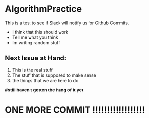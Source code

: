 # AlgorithmPractice

This is a test to see if Slack will notify us for Github Commits. 

* I think that this should work 
* Tell me what you think 
* Im writing random stuff 

## Next Issue at Hand: 

1. This is the real stuff 
2. The stuff that is supposed to make sense 
3. the things that we are here to do 

**#still haven't gotten the hang of it yet**


# ONE MORE COMMIT !!!!!!!!!!!!!!!!!!
